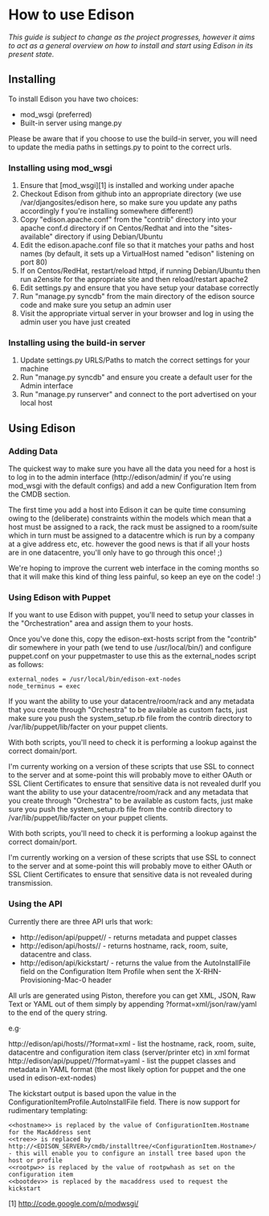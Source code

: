 # How to use Edison 

*This guide is subject to change as the project progresses, however it aims to act as a general overview on how to install and start using Edison in its present state.*

## Installing

To install Edison you have two choices:

*  mod_wsgi (preferred)
*  Built-in server using mange.py

Please be aware that if you choose to use the build-in server, you will need to update the media paths in settings.py to point to the correct urls.

### Installing using mod_wsgi

1.  Ensure that [mod_wsgi][1] is installed and working under apache
2.  Checkout Edison from github into an appropriate directory (we use /var/djangosites/edison here, so make sure you update any paths accordingly f you're installing somewhere different!)
3.  Copy "edison.apache.conf" from the "contrib" directory into your apache conf.d directory if on Centos/Redhat and into the "sites-available" directory if using Debian/Ubuntu
4.  Edit the edison.apache.conf file so that it matches your paths and host names (by default, it sets up a VirtualHost named "edison" listening on port 80)
5.  If on Centos/RedHat, restart/reload httpd, if running Debian/Ubuntu then run a2ensite for the appropriate site and then reload/restart apache2
6.  Edit settings.py and ensure that you have setup your database correctly
7.  Run "manage.py syncdb" from the main directory of the edison source code and make sure you setup an admin user
8.  Visit the appropriate virtual server in your browser and log in using the admin user you have just created

### Installing using the build-in server

1.  Update settings.py URLS/Paths to match the correct settings for your machine
2.  Run "manage.py syncdb" and ensure you create a default user for the Admin interface
3.  Run "manage.py runserver" and connect to the port advertised on your local host

## Using Edison

### Adding Data

The quickest way to make sure you have all the data you need for a host is to log in to the admin interface (http://edison/admin/ if you're using mod_wsgi with the default configs) and add a new Configuration Item from the CMDB section.

The first time you add a host into Edison it can be quite time consuming owing to the (deliberate) constraints within the models which mean that a host must be assigned to a rack, the rack must be assigned to a room/suite which in turn must be assigned to a datacentre which is run by a company at a give address etc, etc. however the good news is that if all your hosts are in one datacentre, you'll only have to go through this once! ;)

We're hoping to improve the current web interface in the coming months so that it will make this kind of thing less painful, so keep an eye on the code! :)

### Using Edison with Puppet

If you want to use Edison with puppet, you'll need to setup your classes in the "Orchestration" area and assign them to your hosts.

Once you've done this, copy the edison-ext-hosts script from the "contrib" dir somewhere in your path (we tend to use /usr/local/bin/) and configure puppet.conf on your puppetmaster to use this as the external_nodes script as follows:

    external_nodes = /usr/local/bin/edison-ext-nodes
    node_terminus = exec

If you want the ability to use your datacentre/room/rack and any metadata that you create through "Orchestra" to be available as custom facts, just make sure you push the system_setup.rb file from the contrib directory to /var/lib/puppet/lib/facter on your puppet clients.

With both scripts, you'll need to check it is performing a lookup against the correct domain/port.

I'm currenty working on a version of these scripts that use SSL to connect to the server and at some-point this will probably move to either OAuth or SSL Client Certificates to ensure that sensitive data is not revealed durIf you want the ability to use your datacentre/room/rack and any metadata that you create through "Orchestra" to be available as custom facts, just make sure you push the system_setup.rb file from the contrib directory to /var/lib/puppet/lib/facter on your puppet clients.

With both scripts, you'll need to check it is performing a lookup against the correct domain/port.

I'm currently working on a version of these scripts that use SSL to connect to the server and at some-point this will probably move to either OAuth or SSL Client Certificates to ensure that sensitive data is not revealed during transmission.

### Using the API

Currently there are three API urls that work:

*  http://edison/api/puppet/<FQDN of Host>/ - returns metadata and puppet classes
*  http://edison/api/hosts/<FQDN of Host>/ - returns hostname, rack, room, suite, datacentre and class.
*  http://edison/api/kickstart/ - returns the value from the AutoInstallFile field on the Configuration Item Profile when sent the X-RHN-Provisioning-Mac-0 header

All urls are generated using Piston, therefore you can get XML, JSON, Raw Text or YAML out of them simply by appending ?format=xml/json/raw/yaml to the end of the query string. 

e.g·

http://edison/api/hosts/<FQDN of Host>/?format=xml - list the hostname, rack, room, suite, datacentre and configuration item class (server/printer etc) in xml format
http://edison/api/puppet/<FQDN of Host>/?format=yaml - list the puppet classes and metadata in YAML format (the most likely option for puppet and the one used in edison-ext-nodes)

The kickstart output is based upon the value in the ConfigurationItemProfile.AutoInstallFile field.  There is now support for rudimentary templating:

	<<hostname>> is replaced by the value of ConfigurationItem.Hostname for the MacAddress sent
	<<tree>> is replaced by http://<EDISON_SERVER>/cmdb/installtree/<ConfigurationItem.Hostname>/ - this will enable you to configure an install tree based upon the host or profile
	<<rootpw>> is replaced by the value of rootpwhash as set on the configuration item
	<<bootdev>> is replaced by the macaddress used to request the kickstart

[1] http://code.google.com/p/modwsgi/
